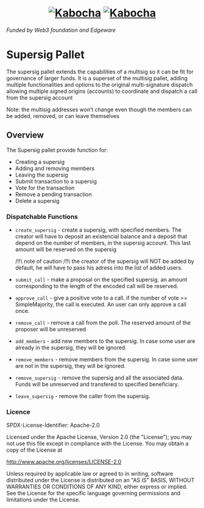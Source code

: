 <h1 align="center">
  <a href="https://www.kabocha.network/">  <img src="https://avatars.githubusercontent.com/u/91527332?s=200&v=4" alt="Kabocha"></a>
  <a href="https://github.com/rusty-crewmates"> <img src="https://avatars.githubusercontent.com/u/99248789?s=200&v=4" alt="Kabocha"></a>
</h1>

_Funded by Web3 foundation and Edgeware_



# Supersig Pallet

The supersig pallet extends the capabilities of a multisig so it can be fit for governance of
larger funds. It is a superset of the multisig pallet, adding multiple functionalities and
options to the original multi-signature dispatch allowing multiple signed origins (accounts) to
coordinate and dispatch a call from the supersig account

Note: the multisig addresses won’t change even though the members can be added, removed, or can
leave themselves

## Overview

The Supersig pallet provide function for:

- Creating a supersig
- Adding and removing members
- Leaving the supersig
- Submit transaction to a supersig
- Vote for the transaction
- Remove a pending transaction
- Delete a supersig


### Dispatchable Functions

- `create_supersig` - create a supersig, with specified members. The creator will have to
  deposit an existencial balance and a deposit that depend on the number of members, in the
  supersig account. This last amount will be reserved on the supersig

  /!!\ note of caution /!!\ the creator of the supersig will NOT be added by default, he will
  have to pass his adress into the list of added users.

- `submit_call` - make a proposal on the specified supersig. an amount corresponding to the
  length of the encoded call will be reserved.

- `approve_call` - give a positive vote to a call. if the number of vote >= SimpleMajority, the
  call is executed. An user can only approve a call once.

- `remove_call` - remove a call from the poll. The reserved amount of the proposer will be
  unreserved

- `add_members` - add new members to the supersig. In case some user are already in the
  supersig, they will be ignored.

- `remove_members` - remove members from the supersig. In case some user are not in the
  supersig, they will be ignored.

- `remove_supersig` - remove the supersig and all the associated data. Funds will be unreserved
  and transfered to specified beneficiary.

- `leave_supersig` - remove the caller from the supersig.

### Licence

SPDX-License-Identifier: Apache-2.0

Licensed under the Apache License, Version 2.0 (the "License");
you may not use this file except in compliance with the License.
You may obtain a copy of the License at

http://www.apache.org/licenses/LICENSE-2.0

Unless required by applicable law or agreed to in writing, software
distributed under the License is distributed on an "AS IS" BASIS,
WITHOUT WARRANTIES OR CONDITIONS OF ANY KIND, either express or implied.
See the License for the specific language governing permissions and
limitations under the License.

